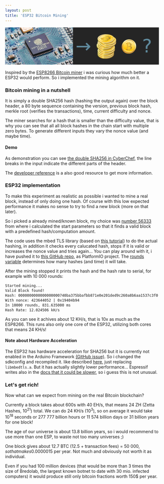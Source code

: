 ```yaml
---
layout: post
title: 'ESP32 Bitcoin Mining'
---
```


![esp32 bitcoin mining](/assets/esp32-bitcoin/header.png)

Inspired by the [ESP8266 Bitcoin miner](https://www.instructables.com/id/ESP8266-Bitcoin-Miner/) i was curious how much better a ESP32 would perform. So i implemented the mining algorithm on it.

### Bitcoin mining in a nutshell
It is simply a double SHA256 hash (hashing the output again) over the block header, a 80 byte sequence containing the version, previous block hash, merkle root (verifies the transactions), time, current difficulty and nonce.

The miner searches for a hash that is smaller than the difficulty value, that is why you can see that all all block hashes in the chain start with multiple zero bytes. To generate different inputs they vary the nonce value (and maybe time).

#### Demo
As demonstration you can see [the double SHA256 in CyberChef](https://gchq.github.io/CyberChef/#recipe=From_Hex('Auto')SHA2('256')From_Hex('Auto')SHA2('256')Swap_endianness('Hex',32,false)&input=MDAwMDAwMjAKYTIxNzYyNGVmNzcyMWI5NTRjN2Q5Mzc1YWE4NWMxMzRlNWI3NjZkMjI2MGEyYzAwMDAwMDAwMDAwMDAwMDAwMAphNTEyNDI0OGZhNjJjYmVmMjJjMTI2OGNjMDI0ODZlY2ZiMDVjMjZkNDViYTQyZmY3ZTliMzQ2YzAwZGY2MGFmCjVkODA2ODVjCjg4NmYyZTE3Cjk0NGI0MDE5), the line breaks in the input indicate the different parts of the header.

The [developer reference](https://bitcoin.org/en/developer-reference#block-chain) is a also good resource to get more information.

### ESP32 implementation
To make this experiment as realistic as possible i wanted to mine a real block, instead of only doing one hash. Of course with this low expected performance it makes no sense to try to find a new block (more on that later). 

So i picked a already mined/known block, my choice was [number 56333](http://learnmeabitcoin.com/browser/block/0000000000000000000740ba375bbafbb871e0e201ded9c260a8b6aa1537c3f0) from where i calculated the start parameters so that it finds a valid block with a predefined hash/computation amount.

The code uses the mbed TLS library (based on [this tutorial](https://techtutorialsx.com/2018/05/10/esp32-arduino-mbed-tls-using-the-sha-256-algorithm/)) to do the actual hashing, in addition it checks every calucated hash, stops if it is valid or increases the nonce value and tries again...
You can play around with it, i have pushed it to [this GitHub repo](https://github.com/Jakeler/ESP32-Bitcoin), as PlatformIO project. The [rounds variable](https://github.com/Jakeler/ESP32-Bitcoin/blob/master/src/main.cpp#L53) determines how many hashes (and time) it will take.

After the mining stopped it prints the hash and the hash rate to serial, for example with 10 000 rounds:

```
Started mining...
Valid Block found!
Hash: 0000000000000000000740ba375bbafbb871e0e201ded9c260a8b6aa1537c3f0
With nonce: 423644052 | 0x19404b94
In 10000 rounds, 831.635000 ms
Hash Rate: 12.024506 kH/s
```
As you can see it achives about 12 KH/s, that is 10x as much as the ESP8266. This runs also only one core of the ESP32, utilizing both cores that means 24 KH/s!

#### Note about Hardware Acceleration

The ESP32 has hardware acceleration for SHA256 but it is currently not enabled in the Arduino Framework [(GitHub issue)](https://github.com/espressif/arduino-esp32/issues/976). So i changed the sdkconfig and recompiled it. like described [here](https://github.com/espressif/arduino-esp32/issues/1142#issuecomment-367867856), just replacing `libmbedtls.a`. But it has actually slightly lower performance... Espressif writes also in the [docs that it could be slower](https://docs.espressif.com/projects/esp-idf/en/latest/api-reference/kconfig.html#config-mbedtls-hardware-sha), so i guess this is not unusual.

### Let's get rich!
Now what can we expect from mining on the real Bitcoin blockchain?

Currently a block takes about 600s with 40 EH/s, that means 24 ZH (Zetta Hashes, 10<sup>21</sup>) total. We can do 24 KH/s (10<sup>3</sup>), so on average it would take 10<sup>18</sup> seconds or 277 777 billion hours or 11 574 billion days or 31 billion years for one block! 

The age of our universe is about 13.8 billion years, so i would recommend to use more than one ESP, to waste not too many universes ;)

One block gives about 12.7 BTC (12.5 + transaction fees) = 50 000$, so that makes 0.0000015$ per year. Not much and obviously not worth it as individual.

Even if you had 100 million devices (that would be more than 3 times the size of Bredolab, the largest known botnet to date with 30 mio. infected computers) it would produce still only bitcoin fractions worth 150$ per year.

